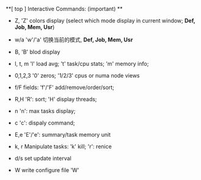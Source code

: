 **[ top ] Interactive Commands: (important) **

- Z,        'Z' colors display (select which mode display in current window;  **Def,  Job, Mem, Usr**)

- w/a    'w'/'a' 切换当前的模式, **Def,  Job, Mem, Usr**

- B,        'B' blod display

- l, t, m    'l' load avg;  't' task/cpu stats; 'm' memory info;

- 0,1,2,3 '0' zeros; '1/2/3' cpus or numa node views

- f/F        fields: 'f'/'F' add/remove/order/sort;

- R,H        'R': sort;  'H' display threads;

- n          'n': max tasks display; 

- c          'c': dispaly command;

- E,e          'E'/'e': summary/task memory unit

- k, r       Manipulate tasks: 'k' kill; 'r': renice

- d/s        set update interval

- W          write configure file 'W'

  ​
